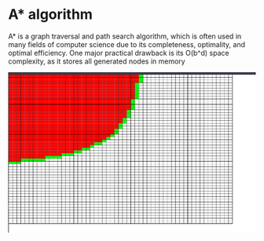 # A* algorithm

A* is a graph traversal and path search algorithm, which is often used in many fields of computer science due to its completeness, optimality, and optimal efficiency. One major practical drawback is its O(b^d) space complexity, as it stores all generated nodes in memory


![A-star](img/astart.png)
